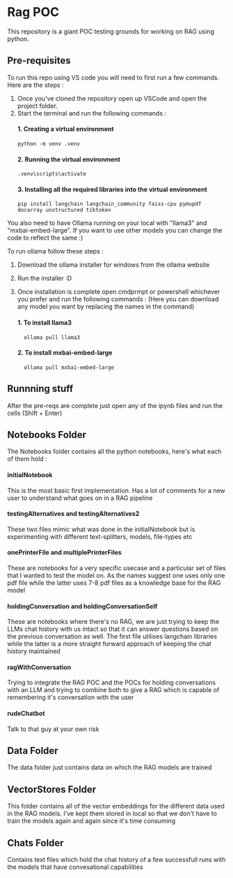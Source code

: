 # Rag POC

This repository is a giant POC testing grounds for working on RAG using python. 

## Pre-requisites 

To run this repo using VS code you will need to first run a few commands. Here are the steps :

1. Once you've cloned the repository open up VSCode and open the project folder.
2. Start the terminal and run the following commands :
   #### 1. Creating a virtual environment
       python -m venv .venv
   #### 2. Running the virtual environment
       .venv\scripts\activate
   #### 3. Installing all the required libraries into the virtual environment
       pip install langchain langchain_community faiss-cpu pymupdf docarray unstructured tiktoken

You also need to have Ollama running on your local with "llama3" and "mxbai-embed-large". If you want to use other models you can change the code to reflect the same :) 

To run ollama follow these steps : 

1. Download the ollama installer for windows from the ollama website
2. Run the installer :D
3. Once installation is complete open cmdprmpt or powershell whichever you prefer and run the following commands : (Here you can download any model you want by replacing the names in the command)

   #### 1. To install llama3
         ollama pull llama3
   #### 2. To install mxbai-embed-large
         ollama pull mxbai-embed-large

## Runnning stuff 

After the pre-reqs are complete just open any of the ipynb files and run the cells (Shift + Enter)

## Notebooks Folder 

The Notebooks folder contains all the python notebooks, here's what each of them hold : 

#### initialNotebook 
This is the most basic first implementation. Has a lot of comments for a new user to understand what goes on in a RAG pipeline

#### testingAlternatives and testingAlternatives2
These two files mimic what was done in the initialNotebook but is experimenting with different text-splitters, models, file-types etc

#### onePrinterFile and multiplePrinterFiles
These are notebooks for a very specific usecase and a particular set of files that I wanted to test the model on. As the names suggest one uses only one pdf file while the latter uses 7-8 pdf files as a knowledge base for the RAG model

#### holdingConversation and holdingConversationSelf
These are notebooks where there's no RAG, we are just trying to keep the LLMs chat history with us intact so that it can answer questions based on the previous conversation as well. The first file utilises langchain libraries while the latter is a more straight forward approach of keeping the chat history maintained

#### ragWithConversation
Trying to integrate the RAG POC and the POCs for holding conversations with an LLM and trying to combine both to give a RAG which is capable of remembering it's conversation with the user 

#### rudeChatbot
Talk to that guy at your own risk

## Data Folder 

The data folder just contains data on which the RAG models are trained

## VectorStores Folder

This folder contains all of the vector embeddings for the different data used in the RAG models. I've kept them stored in local so that we don't have to train the models again and again since it's time consuming

## Chats Folder

Contains text files which hold the chat history of a few successfull runs with the models that have convesational capabilities
